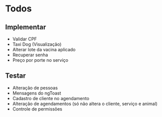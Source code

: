 # Todos

## Implementar
* Validar CPF
* Taxi Dog (Visualização)
* Alterar lote da vacina aplicado
* Recuperar senha
* Preço por porte no serviço

## Testar
* Alteração de pessoas
* Mensagens do ngToast
* Cadastro de cliente no agendamento
* Alteração de agendamentos (só não altera o cliente, serviço e animal)
* Controle de permissões
